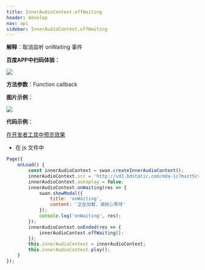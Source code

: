 ```yaml
---
title: InnerAudioContext.offWaiting
header: develop
nav: api
sidebar: InnerAudioContext.offWaiting
---
```




**解释**：取消监听 onWaiting 事件

**百度APP中扫码体验：**

<img src="https://b.bdstatic.com/miniapp/assets/images/doc_demo/fragment_InnerAudioContextOnError.png"  class="demo-qrcode-image" />

**方法参数**：Function callback

**图片示例**：

<div class="m-doc-custom-examples">
    <div class="m-doc-custom-examples-correct">
        <img src="https://b.bdstatic.com/miniapp/image/InnerAudioContextOffWaiting.gif">
    </div>
    <div class="m-doc-custom-examples-correct">
        <img src=" ">
    </div>
    <div class="m-doc-custom-examples-correct">
        <img src=" ">
    </div>     
</div>

**代码示例**：

<a href="swanide://fragment/daf22706411859f65d6218bf078944071574013156111" title="在开发者工具中预览效果" target="_self">在开发者工具中预览效果</a>

* 在 js 文件中

```javascript
Page({
    onLoad() {
        const innerAudioContext = swan.createInnerAudioContext();
        innerAudioContext.src = 'http://vd3.bdstatic.com/mda-ic7mxzt5cvz6f4y5/mda-ic7mxzt5cvz6f4y5.mp3';
        innerAudioContext.autoplay = false;
        innerAudioContext.onWaiting(res => {
            swan.showModal({
                title: 'onWaiting',
                content: '正在加载，请耐心等待'
            });
            console.log('onWaiting', res);
        });
        innerAudioContext.onEnded(res => {
            innerAudioContext.offWaiting();
        });
        this.innerAudioContext = innerAudioContext;
        this.innerAudioContext.play();
    }
});
```